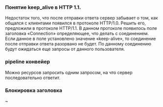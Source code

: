 
### Понятие keep_alive в HTTP 1.1.
Недостаток того, что после отправки ответа сервер забывает о том, как общался с клиентами появился в протоколе HTTP/1.0. Решить его, предложили в протоколе HTTP/1.1. В данном протоколе появилось поле заголовка «Connection» определяющее, что делать с соединением. Если данное в поле установлено значение «keep-alive», то соединение после отправки ответа разорвано не будет. По данному соединению будут ожидаться еще запросы от данного пользователя.

### pipeline конвейер
Можно ресурсов запросить одним запросом, на что сервер последовательно ответит.

### Блокировка заголовка
~